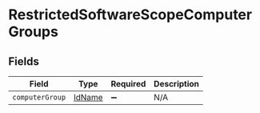 # RestrictedSoftwareScopeComputerGroups


## Fields

| Field                                   | Type                                    | Required                                | Description                             |
| --------------------------------------- | --------------------------------------- | --------------------------------------- | --------------------------------------- |
| `computerGroup`                         | [IdName](../../models/shared/idname.md) | :heavy_minus_sign:                      | N/A                                     |